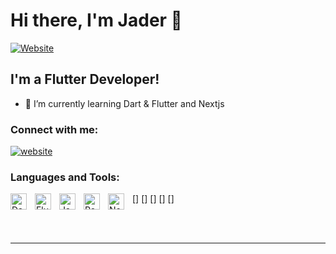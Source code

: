 # Hi there, I'm Jader 👋 

[![Website](https://img.shields.io/website?label=LinkedIn&style=for-the-badge&url=https%3A%2F%2Flinkedin.com&logo=linkedin)](https://www.linkedin.com/in/jaderfellipe/)


## I'm a Flutter Developer!

- 🌱 I’m currently learning Dart & Flutter and Nextjs

### Connect with me:

[![website](./img/linkedin-light.svg)](https://www.linkedin.com/in/jaderfellipe/)


### Languages and Tools:


[<img align="left" alt="Dart" width="26px" src="https://cdn.jsdelivr.net/gh/devicons/devicon/icons/dart/dart-original.svg" style="padding-right:10px;" />]
[<img align="left" alt="Flutter" width="26px" src="https://cdn.jsdelivr.net/gh/devicons/devicon/icons/flutter/flutter-original.svg" style="padding-right:10px;" />]
[<img align="left" alt="JavaScript" width="26px" src="https://cdn.jsdelivr.net/gh/devicons/devicon/icons/javascript/javascript-original.svg" style="padding-right:10px;" />]
[<img align="left" alt="React" width="26px" src="https://cdn.jsdelivr.net/gh/devicons/devicon/icons/react/react-original.svg" style="padding-right:10px;" />]
[<img align="left" alt="Node.js" width="26px" src="https://cdn.jsdelivr.net/gh/devicons/devicon/icons/nodejs/nodejs-original.svg" style="padding-right:10px;" />]

<br />
<br />

---
